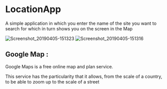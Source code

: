 # LocationApp

A simple application in which you enter the name of the site you want to search for
which in turn shows you on the screen in the Map 

![Screenshot_20190405-151323](https://user-images.githubusercontent.com/29558298/55644185-683d2900-57d5-11e9-9efd-19264e6351f8.png)
![Screenshot_20190405-151316](https://user-images.githubusercontent.com/29558298/55644183-67a49280-57d5-11e9-8d4f-b517e79d7213.png)

## Google Map :
Google Maps is a free online map and plan service.

This service has the particularity that it allows, from the scale of a country, to be able to zoom up to the scale of a street
